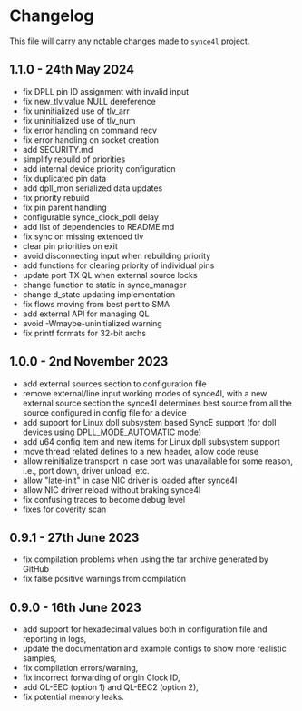 # Changelog
This file will carry any notable changes made to `synce4l` project.

## 1.1.0 - 24th May 2024
* fix DPLL pin ID assignment with invalid input
* fix new_tlv.value NULL dereference
* fix uninitialized use of tlv_arr
* fix uninitialized use of tlv_num
* fix error handling on command recv
* fix error handling on socket creation
* add SECURITY.md
* simplify rebuild of priorities
* add internal device priority configuration
* fix duplicated pin data
* add dpll_mon serialized data updates
* fix priority rebuild
* fix pin parent handling
* configurable synce_clock_poll delay
* add list of dependencies to README.md
* fix sync on missing extended tlv
* clear pin priorities on exit
* avoid disconnecting input when rebuilding priority
* add functions for clearing priority of individual pins
* update port TX QL when external source locks
* change function to static in synce_manager
* change d_state updating implementation
* fix flows moving from best port to SMA
* add external API for managing QL
* avoid -Wmaybe-uninitialized warning
* fix printf formats for 32-bit archs

## 1.0.0 - 2nd November 2023
* add external sources section to configuration file
* remove external/line input working modes of synce4l, with a new external
  source section the synce4l determines best source from all the source
  configured in config file for a device
* add support for Linux dpll subsystem based SyncE support (for dpll devices
  using DPLL_MODE_AUTOMATIC mode)
* add u64 config item and new items for Linux dpll subsystem support
* move thread related defines to a new header, allow code reuse
* allow reinitialize transport in case port was unavailable for some
  reason, i.e., port down, driver unload, etc.
* allow "late-init" in case NIC driver is loaded after synce4l
* allow NIC driver reload without braking synce4l
* fix confusing traces to become debug level
* fixes for coverity scan

## 0.9.1 - 27th June 2023
* fix compilation problems when using the tar archive generated by GitHub
* fix false positive warnings from compilation

## 0.9.0 - 16th June 2023
* add support for hexadecimal values both in configuration file and reporting in logs,
* update the documentation and example configs to show more realistic samples,
* fix compilation errors/warning,
* fix incorrect forwarding of origin Clock ID,
* add QL-EEC (option 1) and QL-EEC2 (option 2),
* fix potential memory leaks.

